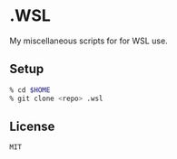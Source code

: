# .WSL

My miscellaneous scripts for for WSL use.

## Setup

```zsh
% cd $HOME
% git clone <repo> .wsl
```

## License

`MIT`
